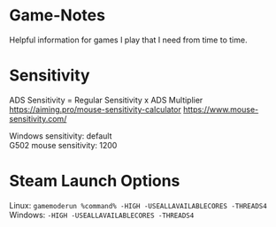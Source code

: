 # Game-Notes
Helpful information for games I play that I need from time to time.



# Sensitivity
ADS Sensitivity = Regular Sensitivity x ADS Multiplier  
https://aiming.pro/mouse-sensitivity-calculator
https://www.mouse-sensitivity.com/

Windows sensitivity: default    
G502 mouse sensitivity: 1200  


# Steam Launch Options
Linux: `gamemoderun %command% -HIGH -USEALLAVAILABLECORES -THREADS4`  
Windows: `-HIGH -USEALLAVAILABLECORES -THREADS4`

